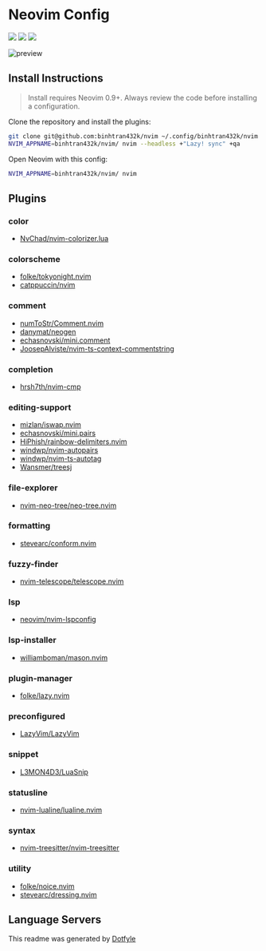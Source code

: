 # Neovim Config

<a href="https://dotfyle.com/binhtran432k/nvim"><img src="https://dotfyle.com/binhtran432k/nvim/badges/plugins?style=flat" /></a>
<a href="https://dotfyle.com/binhtran432k/nvim"><img src="https://dotfyle.com/binhtran432k/nvim/badges/leaderkey?style=flat" /></a>
<a href="https://dotfyle.com/binhtran432k/nvim"><img src="https://dotfyle.com/binhtran432k/nvim/badges/plugin-manager?style=flat" /></a>

![preview](https://github.com/binhtran432k/dracula.nvim/assets/26183671/1dfd675f-8ac7-412a-a169-c34b7655775e)

## Install Instructions

 > Install requires Neovim 0.9+. Always review the code before installing a configuration.

Clone the repository and install the plugins:

```sh
git clone git@github.com:binhtran432k/nvim ~/.config/binhtran432k/nvim
NVIM_APPNAME=binhtran432k/nvim/ nvim --headless +"Lazy! sync" +qa
```

Open Neovim with this config:

```sh
NVIM_APPNAME=binhtran432k/nvim/ nvim
```

## Plugins

### color

+ [NvChad/nvim-colorizer.lua](https://dotfyle.com/plugins/NvChad/nvim-colorizer.lua)
### colorscheme

+ [folke/tokyonight.nvim](https://dotfyle.com/plugins/folke/tokyonight.nvim)
+ [catppuccin/nvim](https://dotfyle.com/plugins/catppuccin/nvim)
### comment

+ [numToStr/Comment.nvim](https://dotfyle.com/plugins/numToStr/Comment.nvim)
+ [danymat/neogen](https://dotfyle.com/plugins/danymat/neogen)
+ [echasnovski/mini.comment](https://dotfyle.com/plugins/echasnovski/mini.comment)
+ [JoosepAlviste/nvim-ts-context-commentstring](https://dotfyle.com/plugins/JoosepAlviste/nvim-ts-context-commentstring)
### completion

+ [hrsh7th/nvim-cmp](https://dotfyle.com/plugins/hrsh7th/nvim-cmp)
### editing-support

+ [mizlan/iswap.nvim](https://dotfyle.com/plugins/mizlan/iswap.nvim)
+ [echasnovski/mini.pairs](https://dotfyle.com/plugins/echasnovski/mini.pairs)
+ [HiPhish/rainbow-delimiters.nvim](https://dotfyle.com/plugins/HiPhish/rainbow-delimiters.nvim)
+ [windwp/nvim-autopairs](https://dotfyle.com/plugins/windwp/nvim-autopairs)
+ [windwp/nvim-ts-autotag](https://dotfyle.com/plugins/windwp/nvim-ts-autotag)
+ [Wansmer/treesj](https://dotfyle.com/plugins/Wansmer/treesj)
### file-explorer

+ [nvim-neo-tree/neo-tree.nvim](https://dotfyle.com/plugins/nvim-neo-tree/neo-tree.nvim)
### formatting

+ [stevearc/conform.nvim](https://dotfyle.com/plugins/stevearc/conform.nvim)
### fuzzy-finder

+ [nvim-telescope/telescope.nvim](https://dotfyle.com/plugins/nvim-telescope/telescope.nvim)
### lsp

+ [neovim/nvim-lspconfig](https://dotfyle.com/plugins/neovim/nvim-lspconfig)
### lsp-installer

+ [williamboman/mason.nvim](https://dotfyle.com/plugins/williamboman/mason.nvim)
### plugin-manager

+ [folke/lazy.nvim](https://dotfyle.com/plugins/folke/lazy.nvim)
### preconfigured

+ [LazyVim/LazyVim](https://dotfyle.com/plugins/LazyVim/LazyVim)
### snippet

+ [L3MON4D3/LuaSnip](https://dotfyle.com/plugins/L3MON4D3/LuaSnip)
### statusline

+ [nvim-lualine/lualine.nvim](https://dotfyle.com/plugins/nvim-lualine/lualine.nvim)
### syntax

+ [nvim-treesitter/nvim-treesitter](https://dotfyle.com/plugins/nvim-treesitter/nvim-treesitter)
### utility

+ [folke/noice.nvim](https://dotfyle.com/plugins/folke/noice.nvim)
+ [stevearc/dressing.nvim](https://dotfyle.com/plugins/stevearc/dressing.nvim)
## Language Servers



 This readme was generated by [Dotfyle](https://dotfyle.com)
